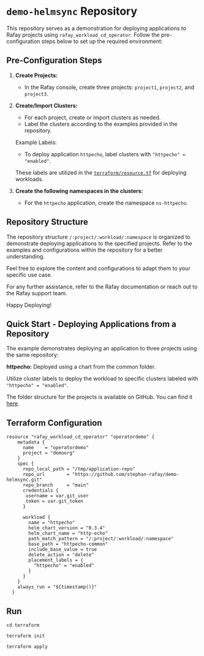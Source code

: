 # `demo-helmsync` Repository

This repository serves as a demonstration for deploying applications to Rafay projects using `rafay_workload_cd_operator`. Follow the pre-configuration steps below to set up the required environment:

## Pre-Configuration Steps

1. **Create Projects:**
   - In the Rafay console, create three projects: `project1`, `project2`, and `project3`.

2. **Create/Import Clusters:**
   - For each project, create or import clusters as needed.
   - Label the clusters according to the examples provided in the repository.

   Example Labels:
   - To deploy application `httpecho`, label clusters with `"httpecho" = "enabled"`.

   These labels are utilized in the [`terraform/resource.tf`](#terraform-configuration) for deploying workloads.

3. **Create the following namespaces in the clusters:**
   - For the `httpecho` application, create the namespace `ns-httpecho`.

## Repository Structure

The repository structure `/:project/:workload/:namespace` is organized to demonstrate deploying applications to the specified projects. Refer to the examples and configurations within the repository for a better understanding.

Feel free to explore the content and configurations to adapt them to your specific use case.

For any further assistance, refer to the Rafay documentation or reach out to the Rafay support team.

Happy Deploying!

## Quick Start - Deploying Applications from a Repository

The example demonstrates deploying an application to three projects using the same repository:

**httpecho:** Deployed using a chart from the common folder.
 
Utilize cluster labels to deploy the workload to specific clusters labeled with `"httpecho" = "enabled"`.


The folder structure for the projects is available on GitHub. You can find it [here](https://github.com/stephan-rafay/demo-helmsync.git).

## Terraform Configuration
```hcl
resource "rafay_workload_cd_operator" "operatordemo" {
	metadata {
	  name    = "operatordemo"
	  project = "demoorg"
	}
	spec {
	  repo_local_path = "/tmp/application-repo"
	  repo_url        = "https://github.com/stephan-rafay/demo-helmsync.git"
	  repo_branch     = "main"
	  credentials {
	   username = var.git_user
	   token = var.git_token
	  }
  
	  workload {
		name = "httpecho"
		helm_chart_version = "0.3.4"
		helm_chart_name = "http-echo"
		path_match_pattern = "/:project/:workload/:namespace"
		base_path = "httpecho-common"
		include_base_value = true
		delete_action = "delete"
		placement_labels = {
		  "httpecho" = "enabled"
		}
	  }   
	}
	always_run = "${timestamp()}"
  }
```

## Run

`cd terraform`

`terraform init`

`terraform apply`

